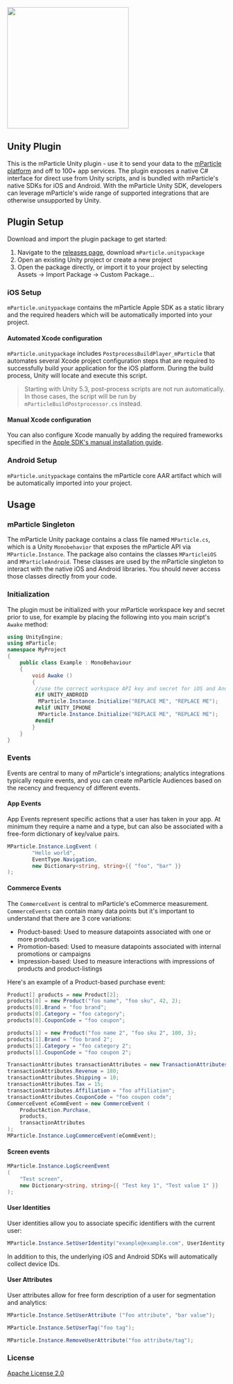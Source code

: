 <img src="http://static.mparticle.com/sdk/logo.svg" width="280">

## Unity Plugin

This is the mParticle Unity plugin - use it to send your data to the [mParticle platform](https://www.mparticle.com/) and off to 100+ app services. The plugin exposes a native C# interface for direct use from Unity scripts, and is bundled with mParticle's native SDKs for iOS and Android. With the mParticle Unity SDK, developers can leverage mParticle's wide range of supported integrations that are otherwise unsupported by Unity.

## Plugin Setup

Download and import the plugin package to get started:

1.  Navigate to the [releases page](https://github.com/mParticle/mparticle-unity-plugin/releases), download `mParticle.unitypackage`
2.  Open an existing Unity project or create a new project
3.  Open the package directly, or import it to your project by selecting Assets -> Import Package -> Custom Package...  

### iOS Setup

`mParticle.unitypackage` contains the mParticle Apple SDK as a static library and the required headers which will be automatically imported into your project.

#### Automated Xcode configuration

`mParticle.unitypackage` includes `PostprocessBuildPlayer_mParticle` that automates several Xcode project configuration steps that are required to successfully build your application for the iOS platform. During the build process, Unity will locate and execute this script.

> Starting with Unity 5.3, post-process scripts are not run automatically. In those cases, the script will be run by `mParticleBuildPostprocessor.cs` instead.

#### Manual Xcode configuration

You can also configure Xcode manually by adding the required frameworks specified in the [Apple SDK's manual installation guide](https://github.com/mParticle/mparticle-apple-sdk/wiki/Manual-installation-instructions#manual-installation).

### Android Setup

`mParticle.unitypackage` contains the mParticle core AAR artifact which will be automatically imported into your project.

## Usage

### mParticle Singleton

The mParticle Unity package contains a class file named `MParticle.cs`, which is a Unity `Monobehavior` that exposes the mParticle API via `MParticle.Instance`.  The package also contains the classes `MParticleiOS` and `MParticleAndroid`. These classes are used by the mParticle singleton to interact with the native iOS and Android libraries. You should never access those classes directly from your code.

### Initialization

The plugin must be initialized with your mParticle workspace key and secret prior to use, for example by placing the following into you main script's `Awake` method:

```cs
using UnityEngine;
using mParticle;
namespace MyProject
{
    public class Example : MonoBehaviour
    {
        void Awake ()
        {
         //use the correct workspace API key and secret for iOS and Android
         #if UNITY_ANDROID
          MParticle.Instance.Initialize("REPLACE ME", "REPLACE ME");
         #elif UNITY_IPHONE
          MParticle.Instance.Initialize("REPLACE ME", "REPLACE ME");
         #endif
        }
    }
}
```


### Events

Events are central to many of mParticle's integrations; analytics integrations typically require events, and you can create mParticle Audiences based on the recency and frequency of different events.

#### App Events

App Events represent specific actions that a user has taken in your app. At minimum they require a name and a type, but can also be associated with a free-form dictionary of key/value pairs.

```cs
MParticle.Instance.LogEvent (
        "Hello world", 
        EventType.Navigation, 
        new Dictionary<string, string>{{ "foo", "bar" }}
);
```
#### Commerce Events

The `CommerceEvent` is central to mParticle's eCommerce measurement. `CommerceEvents` can contain many data points but it's important to understand that there are 3 core variations:

- Product-based: Used to measure datapoints associated with one or more products
- Promotion-based: Used to measure datapoints associated with internal promotions or campaigns
- Impression-based: Used to measure interactions with impressions of products and product-listings

Here's an example of a Product-based purchase event:

```cs
Product[] products = new Product[2];
products[0] = new Product("foo name", "foo sku", 42, 2);
products[0].Brand = "foo brand";
products[0].Category = "foo category";
products[0].CouponCode = "foo coupon";

products[1] = new Product("foo name 2", "foo sku 2", 100, 3);
products[1].Brand = "foo brand 2";
products[1].Category = "foo category 2";
products[1].CouponCode = "foo coupon 2";

TransactionAttributes transactionAttributes = new TransactionAttributes("foo transaction id");
transactionAttributes.Revenue = 180;
transactionAttributes.Shipping = 10;
transactionAttributes.Tax = 15;
transactionAttributes.Affiliation = "foo affiliation";
transactionAttributes.CouponCode = "foo coupon code";
CommerceEvent eCommEvent = new CommerceEvent (
    ProductAction.Purchase, 
    products, 
    transactionAttributes
);
MParticle.Instance.LogCommerceEvent(eCommEvent);       
```
#### Screen events

```cs
MParticle.Instance.LogScreenEvent
(
    "Test screen", 
    new Dictionary<string, string>{{ "Test key 1", "Test value 1" }}
);
```

#### User Identities

User identities allow you to associate specific identifiers with the current user: 

```cs
MParticle.Instance.SetUserIdentity("example@example.com", UserIdentity.Email);
```

In addition to this, the underlying iOS and Android SDKs will automatically collect device IDs.

#### User Attributes

User attributes allow for free form description of a user for segmentation and analytics:

```cs
MParticle.Instance.SetUserAttribute ("foo attribute", "bar value");
```

```cs
MParticle.Instance.SetUserTag("foo tag");
```

```cs
MParticle.Instance.RemoveUserAttribute("foo attribute/tag");
```

### License

[Apache License 2.0](http://www.apache.org/licenses/LICENSE-2.0)
